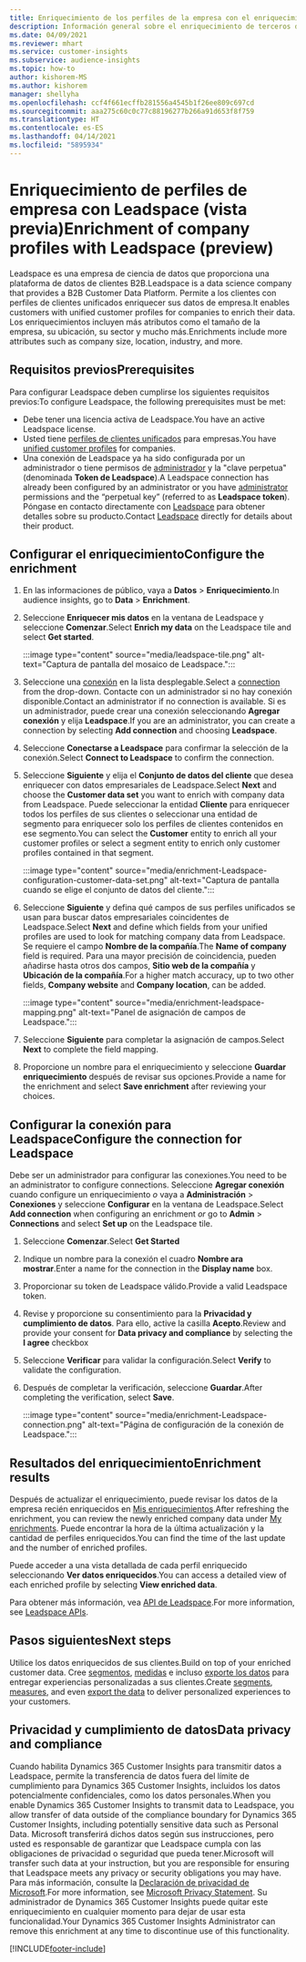 ```yaml
---
title: Enriquecimiento de los perfiles de la empresa con el enriquecimiento de terceros de Leadspace
description: Información general sobre el enriquecimiento de terceros de Leadspace.
ms.date: 04/09/2021
ms.reviewer: mhart
ms.service: customer-insights
ms.subservice: audience-insights
ms.topic: how-to
author: kishorem-MS
ms.author: kishorem
manager: shellyha
ms.openlocfilehash: ccf4f661ecffb281556a4545b1f26ee809c697cd
ms.sourcegitcommit: aaa275c60c0c77c88196277b266a91d653f8f759
ms.translationtype: HT
ms.contentlocale: es-ES
ms.lasthandoff: 04/14/2021
ms.locfileid: "5895934"
---
```

# <a name="enrichment-of-company-profiles-with-leadspace-preview"></a><span data-ttu-id="8b2a0-103">Enriquecimiento de perfiles de empresa con Leadspace (vista previa)</span><span class="sxs-lookup"><span data-stu-id="8b2a0-103">Enrichment of company profiles with Leadspace (preview)</span></span>

<span data-ttu-id="8b2a0-104">Leadspace es una empresa de ciencia de datos que proporciona una plataforma de datos de clientes B2B.</span><span class="sxs-lookup"><span data-stu-id="8b2a0-104">Leadspace is a data science company that provides a B2B Customer Data Platform.</span></span> <span data-ttu-id="8b2a0-105">Permite a los clientes con perfiles de clientes unificados enriquecer sus datos de empresa.</span><span class="sxs-lookup"><span data-stu-id="8b2a0-105">It enables customers with unified customer profiles for companies to enrich their data.</span></span> <span data-ttu-id="8b2a0-106">Los enriquecimientos incluyen más atributos como el tamaño de la empresa, su ubicación, su sector y mucho más.</span><span class="sxs-lookup"><span data-stu-id="8b2a0-106">Enrichments include more attributes such as company size, location, industry, and more.</span></span>

## <a name="prerequisites"></a><span data-ttu-id="8b2a0-107">Requisitos previos</span><span class="sxs-lookup"><span data-stu-id="8b2a0-107">Prerequisites</span></span>

<span data-ttu-id="8b2a0-108">Para configurar Leadspace deben cumplirse los siguientes requisitos previos:</span><span class="sxs-lookup"><span data-stu-id="8b2a0-108">To configure Leadspace, the following prerequisites must be met:</span></span>

- <span data-ttu-id="8b2a0-109">Debe tener una licencia activa de Leadspace.</span><span class="sxs-lookup"><span data-stu-id="8b2a0-109">You have an active Leadspace license.</span></span>
- <span data-ttu-id="8b2a0-110">Usted tiene [perfiles de clientes unificados](customer-profiles.md) para empresas.</span><span class="sxs-lookup"><span data-stu-id="8b2a0-110">You have [unified customer profiles](customer-profiles.md) for companies.</span></span>
- <span data-ttu-id="8b2a0-111">Una conexión de Leadspace ya ha sido configurada por un administrador o tiene permisos de [administrador](permissions.md#administrator) y la "clave perpetua" (denominada **Token de Leadspace**).</span><span class="sxs-lookup"><span data-stu-id="8b2a0-111">A Leadspace connection has already been configured by an administrator or you have [administrator](permissions.md#administrator) permissions and the “perpetual key” (referred to as **Leadspace token**).</span></span> <span data-ttu-id="8b2a0-112">Póngase en contacto directamente con [Leadspace](https://www.leadspace.com/products/leadspace-on-demand/) para obtener detalles sobre su producto.</span><span class="sxs-lookup"><span data-stu-id="8b2a0-112">Contact [Leadspace](https://www.leadspace.com/products/leadspace-on-demand/) directly for details about their product.</span></span>

## <a name="configure-the-enrichment"></a><span data-ttu-id="8b2a0-113">Configurar el enriquecimiento</span><span class="sxs-lookup"><span data-stu-id="8b2a0-113">Configure the enrichment</span></span>

1. <span data-ttu-id="8b2a0-114">En las informaciones de público, vaya a **Datos** > **Enriquecimiento**.</span><span class="sxs-lookup"><span data-stu-id="8b2a0-114">In audience insights, go to **Data** > **Enrichment**.</span></span>

1. <span data-ttu-id="8b2a0-115">Seleccione **Enriquecer mis datos** en la ventana de Leadspace y seleccione **Comenzar**.</span><span class="sxs-lookup"><span data-stu-id="8b2a0-115">Select **Enrich my data** on the Leadspace tile and select **Get started**.</span></span>

   :::image type="content" source="media/leadspace-tile.png" alt-text="Captura de pantalla del mosaico de Leadspace.":::

1. <span data-ttu-id="8b2a0-117">Seleccione una [conexión](connections.md) en la lista desplegable.</span><span class="sxs-lookup"><span data-stu-id="8b2a0-117">Select a [connection](connections.md) from the drop-down.</span></span> <span data-ttu-id="8b2a0-118">Contacte con un administrador si no hay conexión disponible.</span><span class="sxs-lookup"><span data-stu-id="8b2a0-118">Contact an administrator if no connection is available.</span></span> <span data-ttu-id="8b2a0-119">Si es un administrador, puede crear una conexión seleccionando **Agregar conexión** y elija **Leadspace**.</span><span class="sxs-lookup"><span data-stu-id="8b2a0-119">If you are an administrator, you can create a connection by selecting **Add connection** and choosing **Leadspace**.</span></span> 

1. <span data-ttu-id="8b2a0-120">Seleccione **Conectarse a Leadspace** para confirmar la selección de la conexión.</span><span class="sxs-lookup"><span data-stu-id="8b2a0-120">Select **Connect to Leadspace** to confirm the connection.</span></span>

1. <span data-ttu-id="8b2a0-121">Seleccione **Siguiente** y elija el **Conjunto de datos del cliente** que desea enriquecer con datos empresariales de Leadspace.</span><span class="sxs-lookup"><span data-stu-id="8b2a0-121">Select **Next** and choose the **Customer data set** you want to enrich with company data from Leadspace.</span></span> <span data-ttu-id="8b2a0-122">Puede seleccionar la entidad **Cliente** para enriquecer todos los perfiles de sus clientes o seleccionar una entidad de segmento para enriquecer solo los perfiles de clientes contenidos en ese segmento.</span><span class="sxs-lookup"><span data-stu-id="8b2a0-122">You can select the **Customer** entity to enrich all your customer profiles or select a segment entity to enrich only customer profiles contained in that segment.</span></span>

    :::image type="content" source="media/enrichment-Leadspace-configuration-customer-data-set.png" alt-text="Captura de pantalla cuando se elige el conjunto de datos del cliente.":::

1. <span data-ttu-id="8b2a0-124">Seleccione **Siguiente** y defina qué campos de sus perfiles unificados se usan para buscar datos empresariales coincidentes de Leadspace.</span><span class="sxs-lookup"><span data-stu-id="8b2a0-124">Select **Next** and define which fields from your unified profiles are used to look for matching company data from Leadspace.</span></span> <span data-ttu-id="8b2a0-125">Se requiere el campo **Nombre de la compañía**.</span><span class="sxs-lookup"><span data-stu-id="8b2a0-125">The **Name of company** field is required.</span></span> <span data-ttu-id="8b2a0-126">Para una mayor precisión de coincidencia, pueden añadirse hasta otros dos campos, **Sitio web de la compañía** y **Ubicación de la compañía**.</span><span class="sxs-lookup"><span data-stu-id="8b2a0-126">For a higher match accuracy, up to two other fields, **Company website** and **Company location**, can be added.</span></span>

   :::image type="content" source="media/enrichment-leadspace-mapping.png" alt-text="Panel de asignación de campos de Leadspace.":::

1. <span data-ttu-id="8b2a0-128">Seleccione **Siguiente** para completar la asignación de campos.</span><span class="sxs-lookup"><span data-stu-id="8b2a0-128">Select **Next** to complete the field mapping.</span></span>

1. <span data-ttu-id="8b2a0-129">Proporcione un nombre para el enriquecimiento y seleccione **Guardar enriquecimiento** después de revisar sus opciones.</span><span class="sxs-lookup"><span data-stu-id="8b2a0-129">Provide a name for the enrichment and select **Save enrichment** after reviewing your choices.</span></span>


## <a name="configure-the-connection-for-leadspace"></a><span data-ttu-id="8b2a0-130">Configurar la conexión para Leadspace</span><span class="sxs-lookup"><span data-stu-id="8b2a0-130">Configure the connection for Leadspace</span></span> 

<span data-ttu-id="8b2a0-131">Debe ser un administrador para configurar las conexiones.</span><span class="sxs-lookup"><span data-stu-id="8b2a0-131">You need to be an administrator to configure connections.</span></span> <span data-ttu-id="8b2a0-132">Seleccione **Agregar conexión** cuando configure un enriquecimiento *o* vaya a **Administración** > **Conexiones** y seleccione **Configurar** en la ventana de Leadspace.</span><span class="sxs-lookup"><span data-stu-id="8b2a0-132">Select **Add connection** when configuring an enrichment *or* go to **Admin** > **Connections** and select **Set up** on the Leadspace tile.</span></span>

1. <span data-ttu-id="8b2a0-133">Seleccione **Comenzar**.</span><span class="sxs-lookup"><span data-stu-id="8b2a0-133">Select **Get Started**</span></span> 

1. <span data-ttu-id="8b2a0-134">Indique un nombre para la conexión el cuadro **Nombre ara mostrar**.</span><span class="sxs-lookup"><span data-stu-id="8b2a0-134">Enter a name for the connection in the **Display name** box.</span></span>

1. <span data-ttu-id="8b2a0-135">Proporcionar su token de Leadspace válido.</span><span class="sxs-lookup"><span data-stu-id="8b2a0-135">Provide a valid Leadspace token.</span></span>

1. <span data-ttu-id="8b2a0-136">Revise y proporcione su consentimiento para la **Privacidad y cumplimiento de datos**. Para ello, active la casilla **Acepto**.</span><span class="sxs-lookup"><span data-stu-id="8b2a0-136">Review and provide your consent for **Data privacy and compliance** by selecting the **I agree** checkbox</span></span>

1. <span data-ttu-id="8b2a0-137">Seleccione **Verificar** para validar la configuración.</span><span class="sxs-lookup"><span data-stu-id="8b2a0-137">Select **Verify** to validate the configuration.</span></span>

1. <span data-ttu-id="8b2a0-138">Después de completar la verificación, seleccione **Guardar**.</span><span class="sxs-lookup"><span data-stu-id="8b2a0-138">After completing the verification, select **Save**.</span></span>
   
   :::image type="content" source="media/enrichment-Leadspace-connection.png" alt-text="Página de configuración de la conexión de Leadspace.":::

## <a name="enrichment-results"></a><span data-ttu-id="8b2a0-140">Resultados del enriquecimiento</span><span class="sxs-lookup"><span data-stu-id="8b2a0-140">Enrichment results</span></span>

<span data-ttu-id="8b2a0-141">Después de actualizar el enriquecimiento, puede revisar los datos de la empresa recién enriquecidos en [Mis enriquecimientos](enrichment-hub.md).</span><span class="sxs-lookup"><span data-stu-id="8b2a0-141">After refreshing the enrichment, you can review the newly enriched company data under [My enrichments](enrichment-hub.md).</span></span> <span data-ttu-id="8b2a0-142">Puede encontrar la hora de la última actualización y la cantidad de perfiles enriquecidos.</span><span class="sxs-lookup"><span data-stu-id="8b2a0-142">You can find the time of the last update and the number of enriched profiles.</span></span>

<span data-ttu-id="8b2a0-143">Puede acceder a una vista detallada de cada perfil enriquecido seleccionando **Ver datos enriquecidos**.</span><span class="sxs-lookup"><span data-stu-id="8b2a0-143">You can access a detailed view of each enriched profile by selecting **View enriched data**.</span></span>

<span data-ttu-id="8b2a0-144">Para obtener más información, vea [API de Leadspace](https://support.leadspace.com/hc/en-us/sections/201997649-API).</span><span class="sxs-lookup"><span data-stu-id="8b2a0-144">For more information, see [Leadspace APIs](https://support.leadspace.com/hc/en-us/sections/201997649-API).</span></span>

## <a name="next-steps"></a><span data-ttu-id="8b2a0-145">Pasos siguientes</span><span class="sxs-lookup"><span data-stu-id="8b2a0-145">Next steps</span></span>

<span data-ttu-id="8b2a0-146">Utilice los datos enriquecidos de sus clientes.</span><span class="sxs-lookup"><span data-stu-id="8b2a0-146">Build on top of your enriched customer data.</span></span> <span data-ttu-id="8b2a0-147">Cree [segmentos](segments.md), [medidas](measures.md) e incluso [exporte los datos](export-destinations.md) para entregar experiencias personalizadas a sus clientes.</span><span class="sxs-lookup"><span data-stu-id="8b2a0-147">Create [segments](segments.md), [measures](measures.md), and even [export the data](export-destinations.md) to deliver personalized experiences to your customers.</span></span>

## <a name="data-privacy-and-compliance"></a><span data-ttu-id="8b2a0-148">Privacidad y cumplimiento de datos</span><span class="sxs-lookup"><span data-stu-id="8b2a0-148">Data privacy and compliance</span></span>

<span data-ttu-id="8b2a0-149">Cuando habilita Dynamics 365 Customer Insights para transmitir datos a Leadspace, permite la transferencia de datos fuera del límite de cumplimiento para Dynamics 365 Customer Insights, incluidos los datos potencialmente confidenciales, como los datos personales.</span><span class="sxs-lookup"><span data-stu-id="8b2a0-149">When you enable Dynamics 365 Customer Insights to transmit data to Leadspace, you allow transfer of data outside of the compliance boundary for Dynamics 365 Customer Insights, including potentially sensitive data such as Personal Data.</span></span> <span data-ttu-id="8b2a0-150">Microsoft transferirá dichos datos según sus instrucciones, pero usted es responsable de garantizar que Leadspace cumpla con las obligaciones de privacidad o seguridad que pueda tener.</span><span class="sxs-lookup"><span data-stu-id="8b2a0-150">Microsoft will transfer such data at your instruction, but you are responsible for ensuring that Leadspace meets any privacy or security obligations you may have.</span></span> <span data-ttu-id="8b2a0-151">Para más información, consulte la [Declaración de privacidad de Microsoft](https://go.microsoft.com/fwlink/?linkid=396732).</span><span class="sxs-lookup"><span data-stu-id="8b2a0-151">For more information, see [Microsoft Privacy Statement](https://go.microsoft.com/fwlink/?linkid=396732).</span></span>
<span data-ttu-id="8b2a0-152">Su administrador de Dynamics 365 Customer Insights puede quitar este enriquecimiento en cualquier momento para dejar de usar esta funcionalidad.</span><span class="sxs-lookup"><span data-stu-id="8b2a0-152">Your Dynamics 365 Customer Insights Administrator can remove this enrichment at any time to discontinue use of this functionality.</span></span>


[!INCLUDE[footer-include](../includes/footer-banner.md)]
